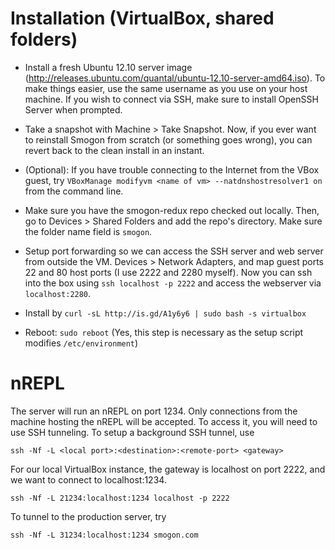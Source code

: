 Installation (VirtualBox, shared folders)
==========================================

- Install a fresh Ubuntu 12.10 server image
  (http://releases.ubuntu.com/quantal/ubuntu-12.10-server-amd64.iso). To make
  things easier, use the same username as you use on your host machine. If you
  wish to connect via SSH, make sure to install OpenSSH Server when prompted.

- Take a snapshot with Machine > Take Snapshot. Now, if you ever want to
  reinstall Smogon from scratch (or something goes wrong), you can revert back
  to the clean install in an instant.

- (Optional): If you have trouble connecting to the Internet from the VBox
  guest, try `VBoxManage modifyvm <name of vm> --natdnshostresolver1 on` from
  the command line.

- Make sure you have the smogon-redux repo checked out locally. Then, go to
  Devices > Shared Folders and add the repo's directory. Make sure the folder
  name field is `smogon`.

- Setup port forwarding so we can access the SSH server and web server from
  outside the VM. Devices > Network Adapters, and map guest ports 22 and 80 host
  ports (I use 2222 and 2280 myself). Now you can ssh into the box using `ssh
  localhost -p 2222` and access the webserver via `localhost:2280`.

- Install by `curl -sL http://is.gd/A1y6y6 | sudo bash -s virtualbox`

- Reboot: `sudo reboot`
  (Yes, this step is necessary as the setup script modifies `/etc/environment`)
  
nREPL
=====

The server will run an nREPL on port 1234. Only connections from the machine
hosting the nREPL will be accepted. To access it, you will need to use SSH
tunneling. To setup a background SSH tunnel, use

  `ssh -Nf -L <local port>:<destination>:<remote-port> <gateway>`
  
For our local VirtualBox instance, the gateway is localhost on port 2222, and we
want to connect to localhost:1234.

  `ssh -Nf -L 21234:localhost:1234 localhost -p 2222`

To tunnel to the production server, try

  `ssh -Nf -L 31234:localhost:1234 smogon.com`

